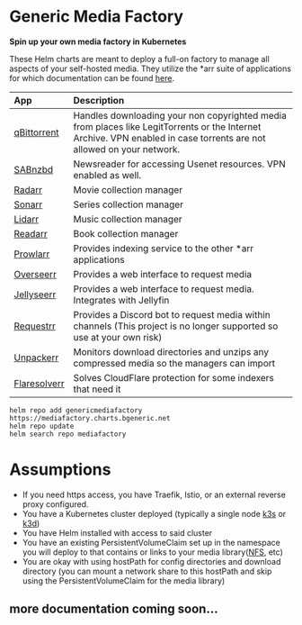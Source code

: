 # Generic Media Factory
**Spin up your own media factory in Kubernetes**

These Helm charts are meant to deploy a full-on factory to manage all aspects of your self-hosted media. They utilize the *arr suite of applications for which documentation can be found [here](https://wiki.servarr.com).

| App        | Description                                                                                            |
|:-----------|:-------------------------------------------------------------------------------------------------------|
|[qBittorrent](https://github.com/binhex/arch-qbittorrentvpn) | Handles downloading your non copyrighted media from places like LegitTorrents or the Internet Archive. VPN enabled in case torrents are not allowed on your network. |
|[SABnzbd](https://github.com/binhex/arch-sabnzbdvpn) | Newsreader for accessing Usenet resources. VPN enabled as well. |
|[Radarr](https://github.com/linuxserver/docker-radarr) | Movie collection manager |
|[Sonarr](https://github.com/linuxserver/docker-sonarr) | Series collection manager |
|[Lidarr](https://github.com/linuxserver/docker-lidarr) | Music collection manager |
|[Readarr](https://github.com/linuxserver/docker-readarr) | Book collection manager |
|[Prowlarr](https://github.com/linuxserver/docker-prowlarr) | Provides indexing service to the other *arr applications |
|[Overseerr](https://github.com/linuxserver/docker-overseerr) | Provides a web interface to request media |
|[Jellyseerr](https://github.com/Fallenbagel/jellyseerr) | Provides a web interface to request media. Integrates with Jellyfin |
|[Requestrr](https://github.com/linuxserver/docker-requestrr) | Provides a Discord bot to request media within channels (This project is no longer supported so use at your own risk) |
|[Unpackerr](https://hotio.dev/containers/unpackerr) | Monitors download directories and unzips any compressed media so the managers can import |
|[Flaresolverr](https://github.com/FlareSolverr/FlareSolverr) | Solves CloudFlare protection for some indexers that need it |

~~~
helm repo add genericmediafactory https://mediafactory.charts.bgeneric.net
helm repo update
helm search repo mediafactory
~~~

# Assumptions
* If you need https access, you have Traefik, Istio, or an external reverse proxy configured.
* You have a Kubernetes cluster deployed (typically a single node [k3s](https://k3s.io/) or [k3d](https://k3d.io/))
* You have Helm installed with access to said cluster
* You have an existing PersistentVolumeClaim set up in the namespace you will deploy to that contains or links to your media library([NFS](https://github.com/kubernetes-sigs/nfs-subdir-external-provisioner), etc)
* You are okay with using hostPath for config directories and download directory (you can mount a network share to this hostPath and skip using the PersistentVolumeClaim for the media library)


## more documentation coming soon...

